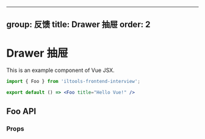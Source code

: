 <!--
 * @Author: iltools 15387673@qq.com
 * @Date: 2025-05-09 13:16:10
 * @LastEditors: iltools 15387673@qq.com
 * @LastEditTime: 2025-05-09 14:13:06
 * @FilePath: \frontend_interview\src\Foo\index.md
 * @Description: 这是默认设置,请设置`customMade`, 打开koroFileHeader查看配置 进行设置: https://github.com/OBKoro1/koro1FileHeader/wiki/%E9%85%8D%E7%BD%AE
-->
---
group: 反馈
title: Drawer 抽屉
order: 2
---

# Drawer 抽屉

This is an example component of Vue JSX.

```jsx
import { Foo } from 'iltools-frontend-interview';

export default () => <Foo title="Hello Vue!" />
```
## Foo API

### Props

<API id="Bar" type="props"></API>
